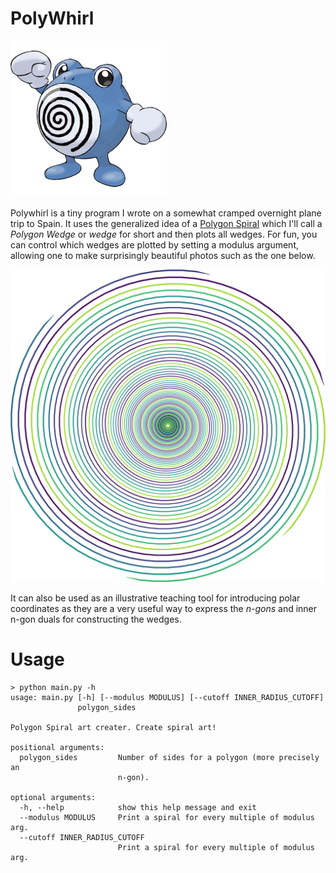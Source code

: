 # PolyWhirl

![Poliwhirl Pokedex image](images/Poliwhirl.png)

Polywhirl is a tiny program I wrote on a somewhat cramped overnight plane trip to Spain.
It uses the generalized idea of a [Polygon Spiral](http://mathworld.wolfram.com/PolygonalSpiral.html) which I'll call a _Polygon Wedge_ or _wedge_ for short and then plots all wedges. 
For fun, you can control which wedges are plotted by setting a modulus argument, allowing one to make surprisingly beautiful photos such as the one below.

![Image of a 36-gon poly wedges plotted every mod 6](images/spiral.png)

It can also be used as an illustrative teaching tool for introducing polar coordinates as they are a very useful way to express the _n-gons_ and inner n-gon duals for constructing the wedges.

# Usage

```
> python main.py -h
usage: main.py [-h] [--modulus MODULUS] [--cutoff INNER_RADIUS_CUTOFF]
               polygon_sides

Polygon Spiral art creater. Create spiral art!

positional arguments:
  polygon_sides         Number of sides for a polygon (more precisely an
                        n-gon).

optional arguments:
  -h, --help            show this help message and exit
  --modulus MODULUS     Print a spiral for every multiple of modulus arg.
  --cutoff INNER_RADIUS_CUTOFF
                        Print a spiral for every multiple of modulus arg.
```                        
